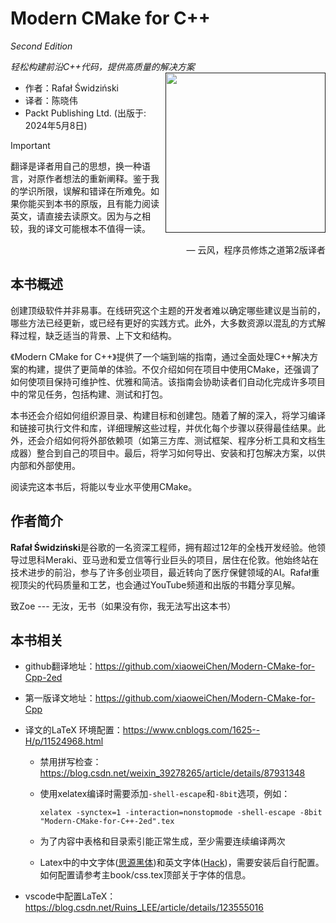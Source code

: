 # Modern CMake for C++  
*Second Edition*  

*轻松构建前沿C++代码，提供高质量的解决方案*<a href=""><img src="cover.png" height="256px" align="right"></a>

* 作者：Rafał Świdziński  
* 译者：陈晓伟
* Packt Publishing Ltd. (出版于: 2024年5月8日)

> [!IMPORTANT]
> 翻译是译者用自己的思想，换一种语言，对原作者想法的重新阐释。鉴于我的学识所限，误解和错译在所难免。如果你能买到本书的原版，且有能力阅读英文，请直接去读原文。因为与之相较，我的译文可能根本不值得一读。
>
> <p align="right"> — 云风，程序员修炼之道第2版译者</p>

## 本书概述

创建顶级软件并非易事。在线研究这个主题的开发者难以确定哪些建议是当前的，哪些方法已经更新，或已经有更好的实践方式。此外，大多数资源以混乱的方式解释过程，缺乏适当的背景、上下文和结构。

《Modern CMake for C++》提供了一个端到端的指南，通过全面处理C++解决方案的构建，提供了更简单的体验。不仅介绍如何在项目中使用CMake，还强调了如何使项目保持可维护性、优雅和简洁。该指南会协助读者们自动化完成许多项目中的常见任务，包括构建、测试和打包。

本书还会介绍如何组织源目录、构建目标和创建包。随着了解的深入，将学习编译和链接可执行文件和库，详细理解这些过程，并优化每个步骤以获得最佳结果。此外，还会介绍如何将外部依赖项（如第三方库、测试框架、程序分析工具和文档生成器）整合到自己的项目中。最后，将学习如何导出、安装和打包解决方案，以供内部和外部使用。

阅读完这本书后，将能以专业水平使用CMake。

## 作者简介

**Rafał Świdziński**是谷歌的一名资深工程师，拥有超过12年的全栈开发经验。他领导过思科Meraki、亚马逊和爱立信等行业巨头的项目，居住在伦敦。他始终站在技术进步的前沿，参与了许多创业项目，最近转向了医疗保健领域的AI。Rafał重视顶尖的代码质量和工艺，也会通过YouTube频道和出版的书籍分享见解。

致Zoe --- 无汝，无书（如果没有你，我无法写出这本书）



## 本书相关

* github翻译地址：https://github.com/xiaoweiChen/Modern-CMake-for-Cpp-2ed

* 第一版译文地址：https://github.com/xiaoweiChen/Modern-CMake-for-Cpp

* 译文的LaTeX 环境配置：https://www.cnblogs.com/1625--H/p/11524968.html

  * 禁用拼写检查：https://blog.csdn.net/weixin_39278265/article/details/87931348

  * 使用xelatex编译时需要添加`-shell-escape`和`-8bit`选项，例如：

    `xelatex -synctex=1 -interaction=nonstopmode -shell-escape -8bit "Modern-CMake-for-C++-2ed".tex`

  * 为了内容中表格和目录索引能正常生成，至少需要连续编译两次

  * Latex中的中文字体([思源黑体](https://github.com/adobe-fonts/source-han-sans))和英文字体([Hack](https://github.com/source-foundry/Hack-windows-installer/releases/tag/v1.6.0))，需要安装后自行配置。如何配置请参考主book/css.tex顶部关于字体的信息。

* vscode中配置LaTeX：https://blog.csdn.net/Ruins_LEE/article/details/123555016

